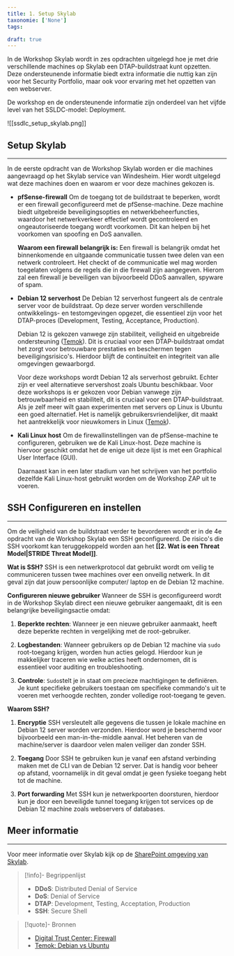 ```yaml
---
title: 1. Setup Skylab
taxonomie: ['None']
tags:

draft: true 
---
```


In de Workshop Skylab wordt in zes opdrachten uitgelegd hoe je met drie verschillende machines op Skylab een DTAP-buildstraat kunt opzetten. Deze ondersteunende informatie biedt extra informatie die nuttig kan zijn voor het Security Portfolio, maar ook voor ervaring met het opzetten van een webserver.

De workshop en de ondersteunende informatie zijn onderdeel van het vijfde level van het SSLDC-model: Deployment.

![[ssdlc_setup_skylab.png]]

## Setup Skylab
---
In de eerste opdracht van de Workshop Skylab worden er die machines aangevraagd op het Skylab service van Windesheim. Hier wordt uitgelegd wat deze machines doen en waarom er voor deze machines gekozen is.

- **pfSense-firewall**
  Om de toegang tot de buildstraat te beperken, wordt er een firewall geconfigureerd met de pfSense-machine. Deze machine biedt uitgebreide beveiligingsopties en netwerkbeheerfuncties, waardoor het netwerkverkeer effectief wordt gecontroleerd en ongeautoriseerde toegang wordt voorkomen. Dit kan helpen bij het voorkomen van spoofing en DoS aanvallen.

  **Waarom een firewall belangrijk is:**
  Een firewall is belangrijk omdat het binnenkomende en uitgaande communicatie tussen twee delen van een netwerk controleert. Het checkt of de communicatie wel mag worden toegelaten volgens de regels die in die firewall zijn aangegeven. Hierom zal een firewall je beveiligen van bijvoorbeeld DDoS aanvallen, spyware of spam.

- **Debian 12 serverhost**
  De Debian 12 serverhost fungeert als de centrale server voor de buildstraat. Op deze server worden verschillende ontwikkelings- en testomgevingen opgezet, die essentieel zijn voor het DTAP-proces (Development, Testing, Acceptance, Production).

  Debian 12 is gekozen vanwege zijn stabiliteit, veiligheid en uitgebreide ondersteuning ([Temok](https://www.temok.com/blog/debian-vs-ubuntu/#:~:text=Individuals%20who%20value%20convenience%20and,for%20a%20variety%20of%20applications.)). Dit is cruciaal voor een DTAP-buildstraat omdat het zorgt voor betrouwbare prestaties en beschermen tegen beveiligingsrisico's. Hierdoor blijft de continuïteit en integriteit van alle omgevingen gewaarborgd.

  Voor deze workshops wordt Debian 12 als serverhost gebruikt. Echter zijn er veel alternatieve servershost zoals Ubuntu beschikbaar. Voor deze workshops is er gekozen voor Debian vanwege zijn betrouwbaarheid en stabiliteit, dit is cruciaal voor een DTAP-buildstraat. Als je zelf meer wilt gaan experimenten met servers op Linux is Ubuntu een goed alternatief. Het is namelijk gebruikersvriendelijker, dit maakt het aantrekkelijk voor nieuwkomers in Linux ([Temok](https://www.temok.com/blog/debian-vs-ubuntu/#:~:text=Individuals%20who%20value%20convenience%20and,for%20a%20variety%20of%20applications.)).

- **Kali Linux host**
  Om de firewallinstellingen van de pfSense-machine te configureren, gebruiken we de Kali Linux-host. Deze machine is hiervoor geschikt omdat het de enige uit deze lijst is met een Graphical User Interface (GUI).

  Daarnaast kan in een later stadium van het schrijven van het portfolio dezelfde Kali Linux-host gebruikt worden om de Workshop ZAP uit te voeren.

## SSH Configureren en instellen
---
Om de veiligheid van de buildstraat verder te bevorderen wordt er in de 4e opdracht van de Workshop Skylab een SSH geconfigureerd. De risico's die SSH voorkomt kan teruggekoppeld worden aan het **[[2. Wat is een Threat Model|STRIDE Threat Model]]**.

**Wat is SSH?**
SSH is een netwerkprotocol dat gebruikt wordt om veilig te communiceren tussen twee machines over een onveilig netwerk. In dit geval zijn dat jouw persoonlijke computer/ laptop en de Debian 12 machine.

**Configureren nieuwe gebruiker**
Wanneer de SSH is geconfigureerd wordt in de Workshop Skylab direct een nieuwe gebruiker aangemaakt, dit is een belangrijke beveiligingsactie omdat:

1. **Beperkte rechten**:
   Wanneer je een nieuwe gebruiker aanmaakt, heeft deze beperkte rechten in vergelijking met de root-gebruiker.

2. **Logbestanden**:
   Wanneer gebruikers op de Debian 12 machine via `sudo` root-toegang krijgen, worden hun acties gelogd. Hierdoor kun je makkelijker traceren wie welke acties heeft ondernomen, dit is essentieel voor auditing en troubleshooting.

3. **Controle**:
   `Sudo`stelt je in staat om precieze machtigingen te definiëren. Je kunt specifieke gebruikers toestaan om specifieke commando's uit te voeren met verhoogde rechten, zonder volledige root-toegang te geven.

**Waarom SSH?**
1. **Encryptie**
   SSH versleutelt alle gegevens die tussen je lokale machine en Debian 12 server worden verzonden. Hierdoor word je beschermd voor bijvoorbeeld een man-in-the-middle aanval. Het beheren van de machine/server is daardoor velen malen veiliger dan zonder SSH.

2. **Toegang**
   Door SSH te gebruiken kun je vanaf een afstand verbinding maken met de CLI van de Debian 12 server. Dat is handig voor beheer op afstand, voornamelijk in dit geval omdat je geen fysieke toegang hebt tot de machine.

3. **Port forwarding**
   Met SSH kun je netwerkpoorten doorsturen, hierdoor kun je door een beveiligde tunnel toegang krijgen tot services op de Debian 12 machine zoals webservers of databases.

## Meer informatie
---
Voor meer informatie over Skylab kijk op de [SharePoint omgeving van Skylab](https://liveadminwindesheim.sharepoint.com/sites/skylab/SitePages/Home.aspx). 

> [!info]- Begrippenlijst
>- **DDoS**: Distributed Denial of Service
>- **DoS**: Denial of Service
>- **DTAP**: Development, Testing, Acceptation, Production
>- **SSH**: Secure Shell

> [!quote]- Bronnen
>- [Digital Trust Center: Firewall](https://www.digitaltrustcenter.nl/firewall#:~:text=Een%20firewall%20heeft%20als%20doel,in%20de%20firewall%20zijn%20aangegeven)
>-  [Temok: Debian vs Ubuntu](https://www.temok.com/blog/debian-vs-ubuntu/#:~:text=Individuals%20who%20value%20convenience%20and,for%20a%20variety%20of%20applications.)
